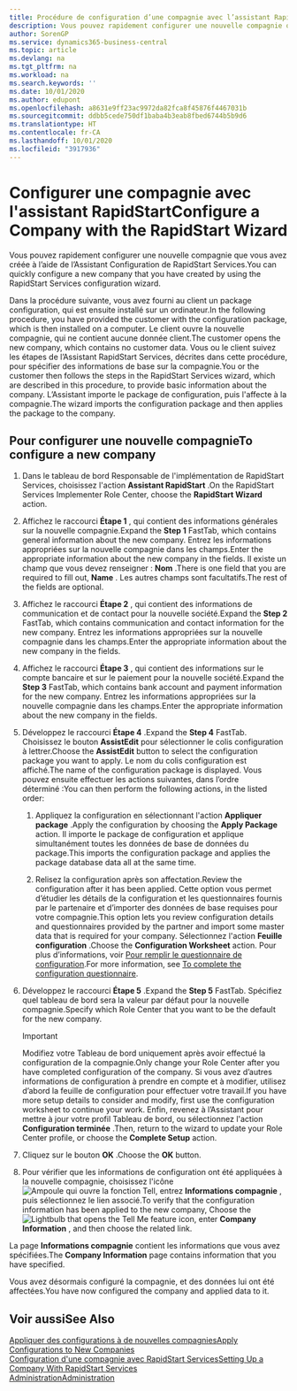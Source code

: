 ```yaml
---
title: Procédure de configuration d’une compagnie avec l’assistant RapidStart | Microsoft Docs
description: Vous pouvez rapidement configurer une nouvelle compagnie que vous avez créée à l’aide de l’Assistant Configuration de RapidStart Services.
author: SorenGP
ms.service: dynamics365-business-central
ms.topic: article
ms.devlang: na
ms.tgt_pltfrm: na
ms.workload: na
ms.search.keywords: ''
ms.date: 10/01/2020
ms.author: edupont
ms.openlocfilehash: a8631e9ff23ac9972da82fca8f45876f4467031b
ms.sourcegitcommit: ddbb5cede750df1baba4b3eab8fbed6744b5b9d6
ms.translationtype: HT
ms.contentlocale: fr-CA
ms.lasthandoff: 10/01/2020
ms.locfileid: "3917936"
---
```

# <a name="configure-a-company-with-the-rapidstart-wizard"></a><span data-ttu-id="588c2-103">Configurer une compagnie avec l'assistant RapidStart</span><span class="sxs-lookup"><span data-stu-id="588c2-103">Configure a Company with the RapidStart Wizard</span></span>
<span data-ttu-id="588c2-104">Vous pouvez rapidement configurer une nouvelle compagnie que vous avez créée à l’aide de l’Assistant Configuration de RapidStart Services.</span><span class="sxs-lookup"><span data-stu-id="588c2-104">You can quickly configure a new company that you have created by using the RapidStart Services configuration wizard.</span></span>

<span data-ttu-id="588c2-105">Dans la procédure suivante, vous avez fourni au client un package configuration, qui est ensuite installé sur un ordinateur.</span><span class="sxs-lookup"><span data-stu-id="588c2-105">In the following procedure, you have provided the customer with the configuration package, which is then installed on a computer.</span></span> <span data-ttu-id="588c2-106">Le client ouvre la nouvelle compagnie, qui ne contient aucune donnée client.</span><span class="sxs-lookup"><span data-stu-id="588c2-106">The customer opens the new company, which contains no customer data.</span></span> <span data-ttu-id="588c2-107">Vous ou le client suivez les étapes de l’Assistant RapidStart Services, décrites dans cette procédure, pour spécifier des informations de base sur la compagnie.</span><span class="sxs-lookup"><span data-stu-id="588c2-107">You or the customer then follows the steps in the RapidStart Services wizard, which are described in this procedure, to provide basic information about the company.</span></span> <span data-ttu-id="588c2-108">L’Assistant importe le package de configuration, puis l'affecte à la compagnie.</span><span class="sxs-lookup"><span data-stu-id="588c2-108">The wizard imports the configuration package and then applies the package to the company.</span></span>  

## <a name="to-configure-a-new-company"></a><span data-ttu-id="588c2-109">Pour configurer une nouvelle compagnie</span><span class="sxs-lookup"><span data-stu-id="588c2-109">To configure a new company</span></span>  
1. <span data-ttu-id="588c2-110">Dans le tableau de bord Responsable de l'implémentation de RapidStart Services, choisissez l'action **Assistant RapidStart** .</span><span class="sxs-lookup"><span data-stu-id="588c2-110">On the RapidStart Services Implementer Role Center, choose the **RapidStart Wizard** action.</span></span>  
2. <span data-ttu-id="588c2-111">Affichez le raccourci **Étape 1** , qui contient des informations générales sur la nouvelle compagnie.</span><span class="sxs-lookup"><span data-stu-id="588c2-111">Expand the **Step 1** FastTab, which contains general information about the new company.</span></span> <span data-ttu-id="588c2-112">Entrez les informations appropriées sur la nouvelle compagnie dans les champs.</span><span class="sxs-lookup"><span data-stu-id="588c2-112">Enter the appropriate information about the new company in the fields.</span></span> <span data-ttu-id="588c2-113">Il existe un champ que vous devez renseigner : **Nom** .</span><span class="sxs-lookup"><span data-stu-id="588c2-113">There is one field that you are required to fill out, **Name** .</span></span> <span data-ttu-id="588c2-114">Les autres champs sont facultatifs.</span><span class="sxs-lookup"><span data-stu-id="588c2-114">The rest of the fields are optional.</span></span>  
3. <span data-ttu-id="588c2-115">Affichez le raccourci **Étape 2** , qui contient des informations de communication et de contact pour la nouvelle société.</span><span class="sxs-lookup"><span data-stu-id="588c2-115">Expand the **Step 2** FastTab, which contains communication and contact information for the new company.</span></span> <span data-ttu-id="588c2-116">Entrez les informations appropriées sur la nouvelle compagnie dans les champs.</span><span class="sxs-lookup"><span data-stu-id="588c2-116">Enter the appropriate information about the new company in the fields.</span></span>
4. <span data-ttu-id="588c2-117">Affichez le raccourci **Étape 3** , qui contient des informations sur le compte bancaire et sur le paiement pour la nouvelle société.</span><span class="sxs-lookup"><span data-stu-id="588c2-117">Expand the **Step 3** FastTab, which contains bank account and payment information for the new company.</span></span> <span data-ttu-id="588c2-118">Entrez les informations appropriées sur la nouvelle compagnie dans les champs.</span><span class="sxs-lookup"><span data-stu-id="588c2-118">Enter the appropriate information about the new company in the fields.</span></span>  
5. <span data-ttu-id="588c2-119">Développez le raccourci **Étape 4** .</span><span class="sxs-lookup"><span data-stu-id="588c2-119">Expand the **Step 4** FastTab.</span></span> <span data-ttu-id="588c2-120">Choisissez le bouton **AssistEdit** pour sélectionner le colis configuration à lettrer.</span><span class="sxs-lookup"><span data-stu-id="588c2-120">Choose the **AssistEdit** button to select the configuration package you want to apply.</span></span> <span data-ttu-id="588c2-121">Le nom du colis configuration est affiché.</span><span class="sxs-lookup"><span data-stu-id="588c2-121">The name of the configuration package is displayed.</span></span> <span data-ttu-id="588c2-122">Vous pouvez ensuite effectuer les actions suivantes, dans l’ordre déterminé :</span><span class="sxs-lookup"><span data-stu-id="588c2-122">You can then perform the following actions, in the listed order:</span></span>  

    1. <span data-ttu-id="588c2-123">Appliquez la configuration en sélectionnant l'action **Appliquer package** .</span><span class="sxs-lookup"><span data-stu-id="588c2-123">Apply the configuration by choosing the **Apply Package** action.</span></span> <span data-ttu-id="588c2-124">Il importe le package de configuration et applique simultanément toutes les données de base de données du package.</span><span class="sxs-lookup"><span data-stu-id="588c2-124">This imports the configuration package and applies the package database data all at the same time.</span></span>  

    2. <span data-ttu-id="588c2-125">Relisez la configuration après son affectation.</span><span class="sxs-lookup"><span data-stu-id="588c2-125">Review the configuration after it has been applied.</span></span> <span data-ttu-id="588c2-126">Cette option vous permet d’étudier les détails de la configuration et les questionnaires fournis par le partenaire et d’importer des données de base requises pour votre compagnie.</span><span class="sxs-lookup"><span data-stu-id="588c2-126">This option lets you review configuration details and questionnaires provided by the partner and import some master data that is required for your company.</span></span> <span data-ttu-id="588c2-127">Sélectionnez l'action **Feuille configuration** .</span><span class="sxs-lookup"><span data-stu-id="588c2-127">Choose the **Configuration Worksheet** action.</span></span> <span data-ttu-id="588c2-128">Pour plus d’informations, voir [Pour remplir le questionnaire de configuration](admin-gather-customer-setup-values.md#to-complete-the-configuration-questionnaire).</span><span class="sxs-lookup"><span data-stu-id="588c2-128">For more information, see [To complete the configuration questionnaire](admin-gather-customer-setup-values.md#to-complete-the-configuration-questionnaire).</span></span>  

6. <span data-ttu-id="588c2-129">Développez le raccourci **Étape 5** .</span><span class="sxs-lookup"><span data-stu-id="588c2-129">Expand the **Step 5** FastTab.</span></span> <span data-ttu-id="588c2-130">Spécifiez quel tableau de bord sera la valeur par défaut pour la nouvelle compagnie.</span><span class="sxs-lookup"><span data-stu-id="588c2-130">Specify which Role Center that you want to be the default for the new company.</span></span>  

    > [!IMPORTANT]  
    >  <span data-ttu-id="588c2-131">Modifiez votre Tableau de bord uniquement après avoir effectué la configuration de la compagnie.</span><span class="sxs-lookup"><span data-stu-id="588c2-131">Only change your Role Center after you have completed configuration of the company.</span></span> <span data-ttu-id="588c2-132">Si vous avez d’autres informations de configuration à prendre en compte et à modifier, utilisez d’abord la feuille de configuration pour effectuer votre travail.</span><span class="sxs-lookup"><span data-stu-id="588c2-132">If you have more setup details to consider and modify, first use the configuration worksheet to continue your work.</span></span> <span data-ttu-id="588c2-133">Enfin, revenez à l’Assistant pour mettre à jour votre profil Tableau de bord, ou sélectionnez l'action **Configuration terminée** .</span><span class="sxs-lookup"><span data-stu-id="588c2-133">Then, return to the wizard to update your Role Center profile, or choose the **Complete Setup** action.</span></span>

7. <span data-ttu-id="588c2-134">Cliquez sur le bouton **OK** .</span><span class="sxs-lookup"><span data-stu-id="588c2-134">Choose the **OK** button.</span></span>  
8. <span data-ttu-id="588c2-135">Pour vérifier que les informations de configuration ont été appliquées à la nouvelle compagnie, choisissez l'icône ![Ampoule qui ouvre la fonction Tell](media/ui-search/search_small.png "Dites-moi ce que vous voulez faire"), entrez **Informations compagnie** , puis sélectionnez le lien associé.</span><span class="sxs-lookup"><span data-stu-id="588c2-135">To verify that the configuration information has been applied to the new company, Choose the ![Lightbulb that opens the Tell Me feature](media/ui-search/search_small.png "Tell me what you want to do") icon, enter **Company Information** , and then choose the related link.</span></span>

<span data-ttu-id="588c2-136">La page **Informations compagnie** contient les informations que vous avez spécifiées.</span><span class="sxs-lookup"><span data-stu-id="588c2-136">The **Company Information** page contains information that you have specified.</span></span>   

<span data-ttu-id="588c2-137">Vous avez désormais configuré la compagnie, et des données lui ont été affectées.</span><span class="sxs-lookup"><span data-stu-id="588c2-137">You have now configured the company and applied data to it.</span></span>  

## <a name="see-also"></a><span data-ttu-id="588c2-138">Voir aussi</span><span class="sxs-lookup"><span data-stu-id="588c2-138">See Also</span></span>  
[<span data-ttu-id="588c2-139">Appliquer des configurations à de nouvelles compagnies</span><span class="sxs-lookup"><span data-stu-id="588c2-139">Apply Configurations to New Companies</span></span>](admin-apply-configuration-to-new-companies.md)  
[<span data-ttu-id="588c2-140">Configuration d'une compagnie avec RapidStart Services</span><span class="sxs-lookup"><span data-stu-id="588c2-140">Setting Up a Company With RapidStart Services</span></span>](admin-set-up-a-company-with-rapidstart.md)  
[<span data-ttu-id="588c2-141">Administration</span><span class="sxs-lookup"><span data-stu-id="588c2-141">Administration</span></span>](admin-setup-and-administration.md)

